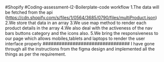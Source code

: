 #Shopify
#Coding-assessment-l2-Boilerplate-code workflow
1.The data will be fetched from the api (https://cdn.shopify.com/s/files/1/0564/3685/0790/files/multiProduct.json)
2.We store that data in an array
3.We use map method to render each product details in the array
4.We also deal with the activeness of the nav bars buttons category and the icons also.
5.We bring the responsiveness to our page which allows mobiles,tablets and laptops to render the user interface properly
################################
I have gone through all the instructions from the figma design and implemented all the things as per the requirement.
